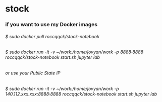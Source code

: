 # stock

### if you want to use my Docker images
###### $ sudo docker pull roccqqck/stock-notebook
###### $ sudo docker run -it -v ~/work:/home/jovyan/work -p 8888:8888 roccqqck/stock-notebook start.sh jupyter lab
###### or use your Public State IP
###### $ sudo docker run -it -v ~/work:/home/jovyan/work -p 140.112.xxx.xxx:8888:8888 roccqqck/stock-notebook start.sh jupyter lab
